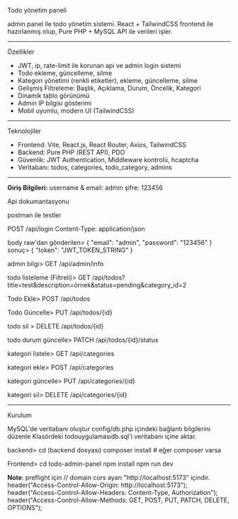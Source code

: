 Todo yönetim paneli

admin panel ile todo yönetim sistemi. React + TailwindCSS frontend ile hazırlanmış olup, Pure PHP + MySQL API ile verileri işler.

------------------------------------------------------------------------------

Özellikler

- JWT, ip, rate-limit ile korunan api ve admin login sistemi
- Todo ekleme, güncelleme, silme
- Kategori yönetimi (renkli etiketler), ekleme, güncelleme, silme
- Gelişmiş Filtreleme: Başlık, Açıklama, Durum, Öncelik, Kategori
- Dinamik tablo görünümü
- Admin IP bilgisi gösterimi
- Mobil uyumlu, modern UI (TailwindCSS)

------------------------------------------------------------------------------

Teknolojiler

- Frontend: Vite, React.js, React Router, Axios, TailwindCSS
- Backend: Pure PHP (REST API), PDO
- Güvenlik: JWT Authentication, Middleware kontrolü, hcaptcha
- Veritabanı: todos, categories, todo_category, admins

------------------------------------------------------------------------------

**Giriş Bilgileri:**
username & email: admin
şifre: 123456


Api dokumantasyonu

postman ile testler

POST /api/login
Content-Type: application/json

body raw'dan gönderilen> 
{
  "email": "admin",
  "password": "123456"
}
sonuç>
{
  "token": "JWT_TOKEN_STRING"
}

admin  bilgi>
GET /api/admin/info

todo listeleme (Filtreli)>
GET /api/todos?title=test&description=örnek&status=pending&category_id=2

Todo Ekle>
POST /api/todos

Todo Güncelle>
PUT /api/todos/{id}

todo sil >
DELETE /api/todos/{id}

todo durum güncelle>
PATCH /api/todos/{id}/status

kategori listele>
GET /api/categories

kategori ekle>
POST /api/categories

kategori güncelle>
PUT /api/categories/{id}

kategori sil>
DELETE /api/categories/{id}

------------------------------------------------------------------------------

Kurulum

MySQL'de veritabanı oluştur
config/db.php içindeki bağlantı bilgilerini düzenle
Klasördeki todouygulamasıdb.sql'i veritabanı içine aktar.

backend>
cd (backend dosyası)
composer install  # eğer composer varsa

Frontend>
cd todo-admin-panel
npm install
npm run dev



**Note**: 
preflight için
// domain cors ayarı "http://localhost:5173" içindir.
header("Access-Control-Allow-Origin: http://localhost:5173");
header("Access-Control-Allow-Headers: Content-Type, Authorization");
header("Access-Control-Allow-Methods: GET, POST, PUT, PATCH, DELETE, OPTIONS");

